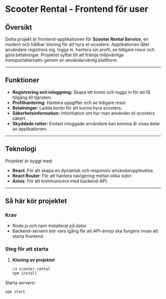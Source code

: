 # Scooter Rental - Frontend för user

## Översikt
Detta projekt är frontend-applikationen för **Scooter Rental Service**, en modern och hållbar lösning för att hyra el-scooters. Applikationen låter användare registrera sig, logga in, hantera sin profil, se tidigare resor och göra betalningar. Projektet syftar till att främja miljövänliga transportalternativ genom en användarvänlig plattform.

---

## Funktioner
- **Registrering och inloggning:** Skapa ett konto och logga in för att få tillgång till tjänsten.
- **Profilhantering:** Hantera uppgifter och se tidigare resor.
- **Betalningar:** Ladda konto för att kunna hyra scooters.
- **Säkerhetsinformation:** Information om hur man använder el-scooters säkert.
- **Skyddade rutter:** Endast inloggade användare kan komma åt vissa delar av applikationen.

---

## Teknologi
Projektet är byggt med:
- **React**: För att skapa en dynamisk och responsiv användarupplevelse.
- **React Router**: För att hantera navigering mellan olika sidor.
- **Axios**: För att kommunicera med backend-API.

---

## Så här kör projektet

### Krav
- Node.js och npm installerat på dator.
- Backend-servern bör vara igång för att API-anrop ska fungera innan att starta frontend.

### Steg för att starta
1. **Kloning av projektet**
   ```bash
   cd scooter-rental
   npm install
   ```
Starta servern:
```bash
npm start
```
